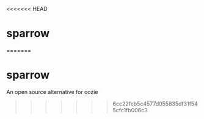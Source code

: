 <<<<<<< HEAD
# sparrow

=======
# sparrow
An open source alternative for oozie
>>>>>>> 6cc22feb5c4577d055835df31f545cfc1fb006c3
